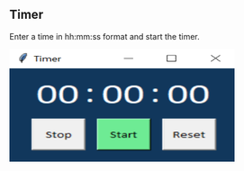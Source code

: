 ## Timer

Enter a time in hh:mm:ss format and start the timer.


<p>
    <img src="Timer_GUI.PNG" width="400" height="200" />
</p>
